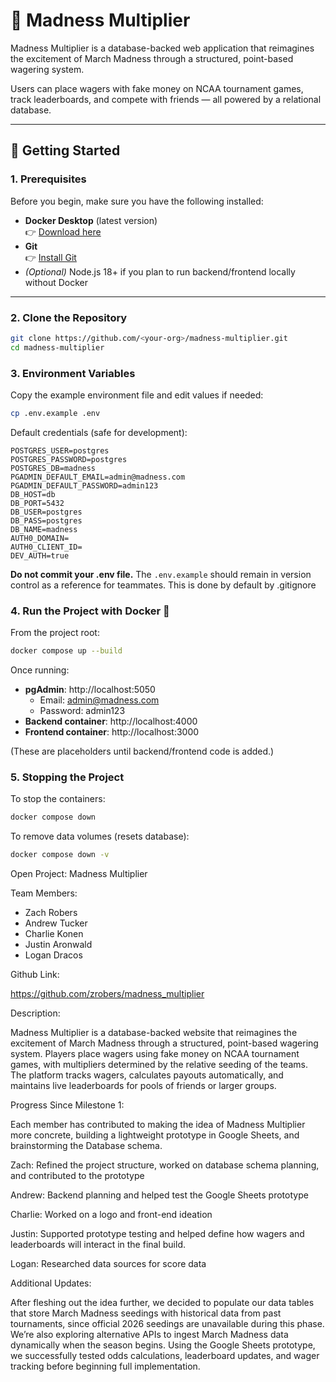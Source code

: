 # 🏀 Madness Multiplier

Madness Multiplier is a database-backed web application that reimagines the excitement of March Madness through a structured, point-based wagering system.

Users can place wagers with fake money on NCAA tournament games, track leaderboards, and compete with friends — all powered by a relational database.

---

## 🚀 Getting Started

### 1. Prerequisites

Before you begin, make sure you have the following installed:

- **Docker Desktop** (latest version)  
  👉 [Download here](https://www.docker.com/get-started)
- **Git**  
  👉 [Install Git](https://git-scm.com/downloads)
- *(Optional)* Node.js 18+ if you plan to run backend/frontend locally without Docker

---

### 2. Clone the Repository

```bash
git clone https://github.com/<your-org>/madness-multiplier.git
cd madness-multiplier
```

### 3. Environment Variables

Copy the example environment file and edit values if needed:

```bash
cp .env.example .env
```

Default credentials (safe for development):

```
POSTGRES_USER=postgres
POSTGRES_PASSWORD=postgres
POSTGRES_DB=madness
PGADMIN_DEFAULT_EMAIL=admin@madness.com
PGADMIN_DEFAULT_PASSWORD=admin123
DB_HOST=db
DB_PORT=5432
DB_USER=postgres
DB_PASS=postgres
DB_NAME=madness
AUTH0_DOMAIN=
AUTH0_CLIENT_ID=
DEV_AUTH=true
```

**Do not commit your .env file.** The `.env.example` should remain in version control as a reference for teammates. This is done by default by .gitignore

### 4. Run the Project with Docker 🐳

From the project root:

```bash
docker compose up --build
```

Once running:

- **pgAdmin**: http://localhost:5050
  - Email: admin@madness.com
  - Password: admin123
- **Backend container**: http://localhost:4000
- **Frontend container**: http://localhost:3000

(These are placeholders until backend/frontend code is added.)

### 5. Stopping the Project

To stop the containers:

```bash
docker compose down
```

To remove data volumes (resets database):

```bash
docker compose down -v
```


Open Project: Madness Multiplier

Team Members:
- Zach Robers 
- Andrew Tucker 
- Charlie Konen 
- Justin Aronwald 
- Logan Dracos 

Github Link:

https://github.com/zrobers/madness_multiplier

Description:

Madness Multiplier is a database-backed website that reimagines the excitement of March Madness through a structured, point-based wagering system. Players place wagers using fake money on NCAA tournament games, with multipliers determined by the relative seeding of the teams. The platform tracks wagers, calculates payouts automatically, and maintains live leaderboards for pools of friends or larger groups. 

Progress Since Milestone 1: 

Each member has contributed to making the idea of Madness Multiplier more concrete, building a lightweight prototype in Google Sheets, and brainstorming the Database schema. 

Zach: Refined the project structure, worked on database schema planning, and contributed to the prototype

Andrew: Backend planning and helped test the Google Sheets prototype

Charlie: Worked on a logo and front-end ideation

Justin: Supported prototype testing and helped define how wagers and leaderboards will interact in the final build.

Logan: Researched data sources for score data 

Additional Updates:

After fleshing out the idea further, we decided to populate our data tables that store March Madness seedings with historical data from past tournaments, since official 2026 seedings are unavailable during this phase. We’re also exploring alternative APIs to ingest March Madness data dynamically when the season begins.
Using the Google Sheets prototype, we successfully tested odds calculations, leaderboard updates, and wager tracking before beginning full implementation.

